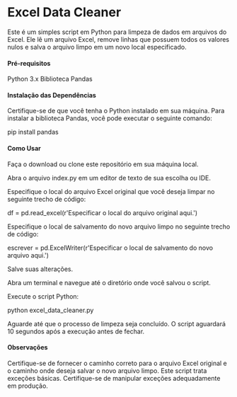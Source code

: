 <h1 align="left">Excel Data Cleaner</h1>

Este é um simples script em Python para limpeza de dados em arquivos do Excel. Ele lê um arquivo Excel, remove linhas que possuem todos os valores nulos e salva o arquivo limpo em um novo local especificado.

<h4 align="left">Pré-requisitos</h4>
Python 3.x
Biblioteca Pandas

<h4 align="left">Instalação das Dependências</h4>
Certifique-se de que você tenha o Python instalado em sua máquina. Para instalar a biblioteca Pandas, você pode executar o seguinte comando:

pip install pandas

<h4 align="left">Como Usar</h4>
Faça o download ou clone este repositório em sua máquina local.

Abra o arquivo index.py em um editor de texto de sua escolha ou IDE.

Especifique o local do arquivo Excel original que você deseja limpar no seguinte trecho de código:

df = pd.read_excel(r'Especificar o local do arquivo original aqui.')

Especifique o local de salvamento do novo arquivo limpo no seguinte trecho de código:

escrever = pd.ExcelWriter(r'Especificar o local de salvamento do novo arquivo aqui.')

Salve suas alterações.

Abra um terminal e navegue até o diretório onde você salvou o script.

Execute o script Python:

python excel_data_cleaner.py

Aguarde até que o processo de limpeza seja concluído. O script aguardará 10 segundos após a execução antes de fechar.

<h4 align="left">Observações</h4>
Certifique-se de fornecer o caminho correto para o arquivo Excel original e o caminho onde deseja salvar o novo arquivo limpo.
Este script trata exceções básicas. Certifique-se de manipular exceções adequadamente em produção.
